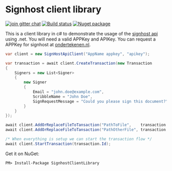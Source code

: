 # Signhost client library
[![join gitter chat](https://badges.gitter.im/Join%20Chat.svg)](https://gitter.im/Evidos/signhost-api)
[![Build status](https://ci.appveyor.com/api/projects/status/696lddgivr6kkhsd/branch/master?svg=true)](https://ci.appveyor.com/project/MrJoe/signhostclientlibrary-xcr5f/branch/master)
[![Nuget package](https://img.shields.io/nuget/v/SignhostClientLibrary.svg)](https://www.nuget.org/Packages/SignhostClientLibrary)

This is a client library in c# to demonstrate the usage of the [signhost api](https://api.signhost.com/) using .net.
You will need a valid APPKey and APIKey.
You can request a APPKey for signhost at [ondertekenen.nl](https://www.ondertekenen.nl/api-proefversie/).

```c#
var client = new SignHostApiClient("AppName appkey", "apikey");

var transaction = await client.CreateTransaction(new Transaction
{
	Signers = new List<Signer>
	{
		new Signer
		{
			Email = "john.doe@example.com",
			ScribbleName = "John Doe",
			SignRequestMessage = "Could you please sign this document?"
		}
	}
});

await client.AddOrReplaceFileToTansaction("PathToFile",    transaction.Id, "First document");
await client.AddOrReplaceFileToTansaction("PathOtherFile", transaction.Id, "General agreement");

/* When everything is setup we can start the transaction flow */
await client.StartTransaction(transaction.Id);

```

Get it on NuGet:

`PM> Install-Package SignhostClientLibrary`
